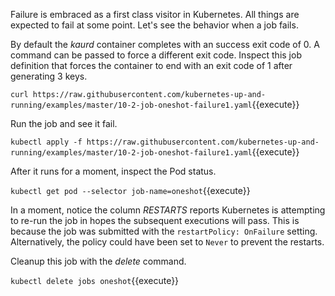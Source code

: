 Failure is embraced as a first class visitor in Kubernetes. All things are expected to fail at some point. Let's see the behavior when a job fails.

By default the _kaurd_ container completes with an success exit code of 0. A command can be passed to force a different exit code. Inspect this job definition that forces the container to end with an exit code of 1 after generating 3 keys.

`curl https://raw.githubusercontent.com/kubernetes-up-and-running/examples/master/10-2-job-oneshot-failure1.yaml`{{execute}}

Run the job and see it fail.

`kubectl apply -f https://raw.githubusercontent.com/kubernetes-up-and-running/examples/master/10-2-job-oneshot-failure1.yaml`{{execute}}

After it runs for a moment, inspect the Pod status.

`kubectl get pod --selector job-name=oneshot`{{execute}}

In a moment, notice the column _RESTARTS_ reports Kubernetes is attempting to re-run the job in hopes the subsequent executions will pass. This is because the job was submitted with the `restartPolicy: OnFailure` setting. Alternatively, the policy could have been set to `Never` to prevent the restarts.

Cleanup this job with the _delete_ command.

`kubectl delete jobs oneshot`{{execute}}

